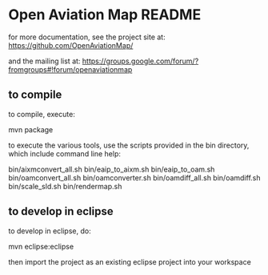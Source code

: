 Open Aviation Map README
========================

for more documentation, see the project site at:
https://github.com/OpenAviationMap/

and the mailing list at:
https://groups.google.com/forum/?fromgroups#!forum/openaviationmap


to compile
----------

to compile, execute:

mvn package

to execute the various tools, use the scripts provided in the bin directory,
which include command line help:

bin/aixmconvert_all.sh
bin/eaip_to_aixm.sh
bin/eaip_to_oam.sh
bin/oamconvert_all.sh
bin/oamconverter.sh
bin/oamdiff_all.sh
bin/oamdiff.sh
bin/scale_sld.sh
bin/rendermap.sh


to develop in eclipse
---------------------

to develop in eclipse, do:

mvn eclipse:eclipse

then import the project as an existing eclipse project into your workspace

